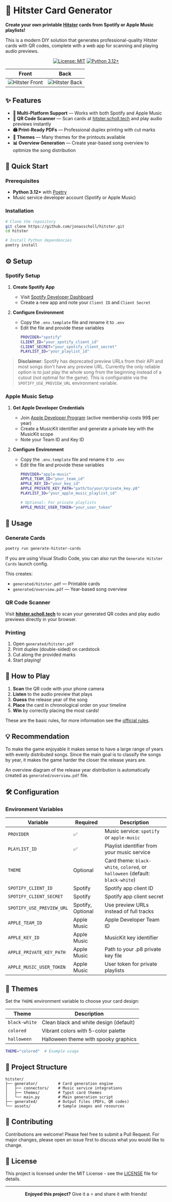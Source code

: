 # 🎵 Hitster Card Generator

**Create your own printable [Hitster](https://hitstergame.com) cards from Spotify or Apple Music playlists!**

This is a modern DIY solution that generates professional-quality Hitster cards with QR codes, complete with a web app for scanning and playing audio previews.

<div align="center">

[![License: MIT](https://img.shields.io/badge/License-MIT-yellow.svg)](https://opensource.org/licenses/MIT)
[![Python 3.12+](https://img.shields.io/badge/python-3.12+-blue.svg)](https://www.python.org/downloads/)

</div>

| Front | Back |
|-------|------|
| ![Hitster Front](assets/hitster_front.jpg) | ![Hitster Back](assets/hitster_back.jpg) |

## ✨ Features

- **🎵 Multi-Platform Support** — Works with both Spotify and Apple Music
- **📱 QR Code Scanner** — Scan cards at [hitster.scholl.tech](https://hitster.scholl.tech) and play audio previews instantly
- **🖨️ Print-Ready PDFs** — Professional duplex printing with cut marks
- **🎨 Themes** — Many themes for the printouts available
- **📊 Overview Generation** — Create year-based song overview to optimize the song distribution

## 🚀 Quick Start

### Prerequisites

- **Python 3.12+** with [Poetry](https://python-poetry.org/)
- Music service developer account (Spotify or Apple Music)

### Installation

```bash
# Clone the repository
git clone https://github.com/jonasscholl/hitster.git
cd hitster

# Install Python dependencies
poetry install
```

## ⚙️ Setup

### Spotify Setup

1. **Create Spotify App**
   - Visit [Spotify Developer Dashboard](https://developer.spotify.com/dashboard)
   - Create a new app and note your `Client ID` and `Client Secret`

2. **Configure Environment**
    - Copy the `.env.template` file and rename it to `.env`
    - Edit the file and provide these variables
        ```bash
        PROVIDER="spotify"
        CLIENT_ID="your_spotify_client_id"
        CLIENT_SECRET="your_spotify_client_secret"
        PLAYLIST_ID="your_playlist_id"
        ```

> **Disclaimer**: Spotify has deprecated preview URLs from their API and most songs don't have any preview URL. Currently the only reliable option is to just play the whole song from the beginning instead of a cutout (not optimal for the game). This is configurable via the `SPOTIFY_USE_PREVIEW_URL` environment variable.

### Apple Music Setup

1. **Get Apple Developer Credentials**
   - Join [Apple Developer Program](https://developer.apple.com/programs/) (active membership costs 99$ per year)
   - Create a MusicKit identifier and generate a private key with the MusicKit scope
   - Note your Team ID and Key ID

2. **Configure Environment**
   - Copy the `.env.template` file and rename it to `.env`
   - Edit the file and provide these variables
        ```bash
        PROVIDER="apple-music"
        APPLE_TEAM_ID="your_team_id"
        APPLE_KEY_ID="your_key_id"
        APPLE_PRIVATE_KEY_PATH="path/to/your/private_key.p8"
        PLAYLIST_ID="your_apple_music_playlist_id"

        # Optional: For private playlists
        APPLE_MUSIC_USER_TOKEN="your_user_token"
        ```

## 🎯 Usage

### Generate Cards

```bash
poetry run generate-hitster-cards
```

If you are using Visual Studio Code, you can also run the `Generate Hitster Cards` launch config.

This creates:
- `generated/hitster.pdf` — Printable cards
- `generated/overview.pdf` — Year-based song overview

### QR Code Scanner

Visit **[hitster.scholl.tech](https://hitster.scholl.tech)** to scan your generated QR codes and play audio previews directly in your browser.

### Printing

1. Open `generated/hitster.pdf`
2. Print duplex (double-sided) on cardstock
3. Cut along the provided marks
4. Start playing!

## 🎲 How to Play

1. **Scan** the QR code with your phone camera
2. **Listen** to the audio preview that plays
3. **Guess** the release year of the song
4. **Place** the card in chronological order on your timeline
5. **Win** by correctly placing the most cards!

These are the basic rules, for more information see the [official rules](https://hitstergame.com/en-gb/how-to-play-free/).

## 💡 Recommendation

To make the game enjoyable it makes sense to have a large range of years with evenly distributed songs. Since the main goal is to classify the songs by year, it makes the game harder the closer the release years are.

An overview diagram of the release year distribution is automatically created as `generated/overview.pdf` file.

## 🛠️ Configuration

### Environment Variables

| Variable | Required | Description |
|----------|----------|-------------|
| `PROVIDER` | ✅ | Music service: `spotify` or `apple-music` |
| `PLAYLIST_ID` | ✅ | Playlist identifier from your music service |
| `THEME` | Optional | Card theme: `black-white`, `colored`, or `halloween` (default: `black-white`) |
| `SPOTIFY_CLIENT_ID` | Spotify | Spotify app client ID |
| `SPOTIFY_CLIENT_SECRET` | Spotify | Spotify app client secret |
| `SPOTIFY_USE_PREVIEW_URL` | Spotify, Optional | Use preview URLs instead of full tracks |
| `APPLE_TEAM_ID` | Apple Music | Apple Developer Team ID |
| `APPLE_KEY_ID` | Apple Music | MusicKit key identifier |
| `APPLE_PRIVATE_KEY_PATH` | Apple Music | Path to your .p8 private key file |
| `APPLE_MUSIC_USER_TOKEN` | Apple Music | User token for private playlists |

## 🎨 Themes

Set the `THEME` environment variable to choose your card design:

| Theme | Description |
|-------|-------------|
| `black-white` | Clean black and white design (default) |
| `colored` | Vibrant colors with 5-color palette |
| `halloween` | Halloween theme with spooky graphics |

```bash
THEME="colored"  # Example usage
```

## 📁 Project Structure

```
hitster/
├── generator/         # Card generation engine
│   ├── connectors/    # Music service integrations
│   ├── themes/        # Typst card themes
│   └── main.py        # Main generation script
├── generated/         # Output files (PDFs, QR codes)
└── assets/            # Sample images and resources
```

## 🤝 Contributing

Contributions are welcome! Please feel free to submit a Pull Request. For major changes, please open an issue first to discuss what you would like to change.

## 📄 License

This project is licensed under the MIT License - see the [LICENSE](LICENSE) file for details.

---

<div align="center">

**Enjoyed this project?** Give it a ⭐️ and share it with friends!

</div>
